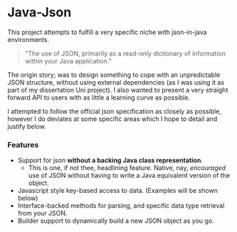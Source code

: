 # Java-Json
This project attempts to fulfill a very specific niche with json-in-java environments.
> "The use of JSON, primarily as a read-only dictionary of information within your Java application."

The origin story; was to design something to cope with an unpredictable JSON structure, without using external 
dependencies (as I was using it as part of my dissertation Uni project).
I also wanted to present a very straight forward API to users with as little a learning curve as possible.

I attempted to follow the official json specification as closely as possible, however I do deviates at some specific
areas which I hope to detail and justify below.


### Features

- Support for json **without a backing Java class representation**.
    - This is one, if not thee, headlining feature. Native, nay, _encouraged_ use of JSON without having to write a Java
    equivalent version of the object.
- Javascript style key-based access to data. (Examples will be shown below)
- Interface-backed methods for parsing, and specific data type retrieval from your JSON.
- Builder support to dynamically build a new JSON object as you go.
